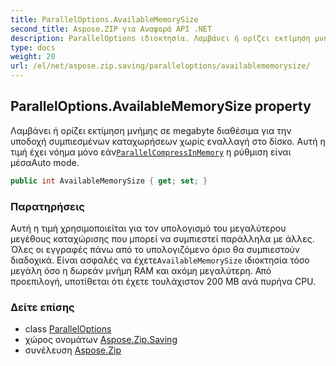 ```yaml
---
title: ParallelOptions.AvailableMemorySize
second_title: Aspose.ZIP για Αναφορά API .NET
description: ParallelOptions ιδιοκτησία. Λαμβάνει ή ορίζει εκτίμηση μνήμης σε megabyte διαθέσιμα για την υποδοχή συμπιεσμένων καταχωρήσεων χωρίς εναλλαγή στο δίσκο. Αυτή η τιμή έχει νόημα μόνο εάνParallelCompressInMemory η ρύθμιση είναι μέσαAuto mode.
type: docs
weight: 20
url: /el/net/aspose.zip.saving/paralleloptions/availablememorysize/
---
```

## ParallelOptions.AvailableMemorySize property

Λαμβάνει ή ορίζει εκτίμηση μνήμης σε megabyte διαθέσιμα για την υποδοχή συμπιεσμένων καταχωρήσεων χωρίς εναλλαγή στο δίσκο. Αυτή η τιμή έχει νόημα μόνο εάν[`ParallelCompressInMemory`](../parallelcompressinmemory/) η ρύθμιση είναι μέσαAuto mode.

```csharp
public int AvailableMemorySize { get; set; }
```

### Παρατηρήσεις

Αυτή η τιμή χρησιμοποιείται για τον υπολογισμό του μεγαλύτερου μεγέθους καταχώρισης που μπορεί να συμπιεστεί παράλληλα με άλλες. Όλες οι εγγραφές πάνω από το υπολογιζόμενο όριο θα συμπιεστούν διαδοχικά. Είναι ασφαλές να έχετε`AvailableMemorySize` ιδιοκτησία τόσο μεγάλη όσο η δωρεάν μνήμη RAM και ακόμη μεγαλύτερη. Από προεπιλογή, υποτίθεται ότι έχετε τουλάχιστον 200 MB ανά πυρήνα CPU.

### Δείτε επίσης

* class [ParallelOptions](../)
* χώρος ονομάτων [Aspose.Zip.Saving](../../paralleloptions/)
* συνέλευση [Aspose.Zip](../../../)


